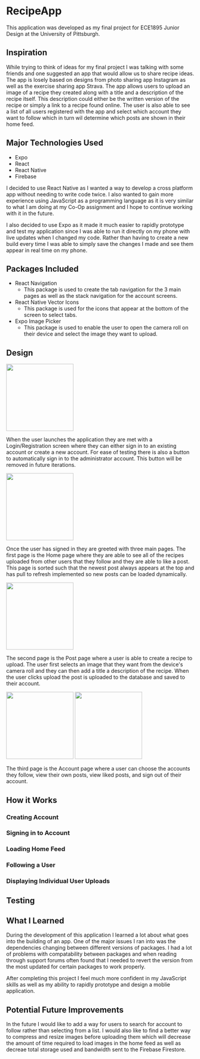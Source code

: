 # RecipeApp
This application was developed as my final project for ECE1895 Junior Design at the University of Pittsburgh.

## Inspiration
While trying to think of ideas for my final project I was talking with some friends and one suggested an app that would allow us to share recipe ideas. The app is losely based on designs from photo sharing app Instagram as well as the exercise sharing app Strava. The app allows users to upload an image of a recipe they created along with a title and a description of the recipe itself. This description could either be the written version of the recipe or simply a link to a recipe found online. The user is also able to see a list of all users registered with the app and select which account they want to follow which in turn wil determine which posts are shown in their home feed. 

## Major Technologies Used
- Expo
- React
- React Native
- Firebase

I decided to use React Native as I wanted a way to develop a cross platform app without needing to write code twice. I also wanted to gain more experience using JavaScript as a programming language as it is very similar to what I am doing at my Co-Op assignment and I hope to continue working with it in the future. 

I also decided to use Expo as it made it much easier to rapidly prototype and test my application since I was able to run it directly on my phone with live updates when I changed my code. Rather than having to create a new build every time I was able to simply save the changes I made and see them appear in real time on my phone. 

## Packages Included
- React Navigation
  - This package is used to create the tab navigation for the 3 main pages as well as the stack navigation for the account screens. 
- React Native Vector Icons
  - This package is used for the icons that appear at the bottom of the screen to select tabs.
- Expo Image Picker
  - This package is used to enable the user to open the camera roll on their device and select the image they want to upload.

## Design
<img src="https://user-images.githubusercontent.com/55462701/205974664-99a88e37-a679-4851-9bf5-e0205c810e3b.PNG" width="180">

When the user launches the application they are met with a Login/Registration screen where they can either sign in to an existing account or create a new account. For ease of testing there is also a button to automatically sign in to the administrator account. This button will be removed in future iterations. 

<img src="https://user-images.githubusercontent.com/55462701/205974855-9b50e07f-8d77-4bd4-8fee-3d049dba7724.PNG" width="180">

Once the user has signed in they are greeted with three main pages. The first page is the Home page where they are able to see all of the recipes uploaded from other users that they follow and they are able to like a post. This page is sorted such that the newest post always appears at the top and has pull to refresh implemented so new posts can be loaded dynamically. 

<img src="https://user-images.githubusercontent.com/55462701/205974686-5caad530-ec8d-4257-b4db-d37b943b2b28.PNG" width="180">

The second page is the Post page where a user is able to create a recipe to upload. The user first selects an image that they want from the device's camera roll and they can then add a title a description of the recipe. When the user clicks upload the post is uploaded to the database and saved to their account. 

<p float="left">
  <img src="https://user-images.githubusercontent.com/55462701/205974816-08ce982b-8069-4b5b-a7e1-8f93930fe574.PNG" width="180">
  <img src="https://user-images.githubusercontent.com/55462701/205974829-69b9c984-7433-47d3-b24a-903d7aef6786.PNG" width="180">
</p>
The third page is the Account page where a user can choose the accounts they follow, view their own posts, view liked posts, and sign out of their account. 

## How it Works
### Creating Account

### Signing in to Account

### Loading Home Feed

### Following a User

### Displaying Individual User Uploads

## Testing


## What I Learned
During the development of this application I learned a lot about what goes into the building of an app. One of the major issues I ran into was the dependencies changing between different versions of packages. I had a lot of problems with compatability between packages and when reading through support forums often found that I needed to revert the version from the most updated for certain packages to work properly. 

After completing this project I feel much more confident in my JavaScript skills as well as my ability to rapidly prototype and design a moblie application. 

## Potential Future Improvements
In the future I would like to add a way for users to search for account to follow rather than selecting from a list. I would also like to find a better way to compress and resize images before uploading them which will decrease the amount of time required to load images in the home feed as well as decreae total storage used and bandwidth sent to the Firebase Firestore.
